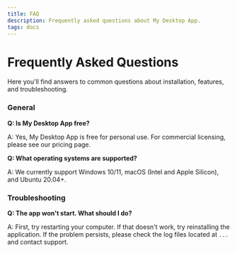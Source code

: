 ```yaml
---
title: FAQ
description: Frequently asked questions about My Desktop App.
tags: docs
---
```


# Frequently Asked Questions

Here you'll find answers to common questions about installation, features, and troubleshooting.

### General

**Q: Is My Desktop App free?**

A: Yes, My Desktop App is free for personal use. For commercial licensing, please see our pricing page.

**Q: What operating systems are supported?**

A: We currently support Windows 10/11, macOS (Intel and Apple Silicon), and Ubuntu 20.04+.

### Troubleshooting

**Q: The app won't start. What should I do?**

A: First, try restarting your computer. If that doesn't work, try reinstalling the application. If the problem persists, please check the log files located at `...` and contact support.